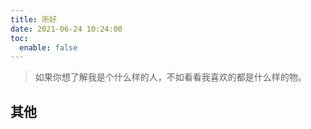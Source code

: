 ```yaml
---
title: 所好
date: 2021-06-24 10:24:00
toc:
  enable: false
---
```


> 如果你想了解我是个什么样的人，不如看看我喜欢的都是什么样的物。

## 其他
